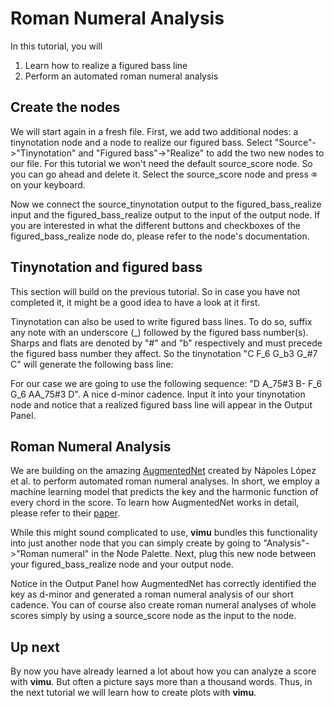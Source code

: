 # Roman Numeral Analysis

In this tutorial, you will 
1. Learn how to realize a figured bass line
2. Perform an automated roman numeral analysis

## Create the nodes

<framed-gif path="/gifs/rn_analysis.gif"></framed-gif>

We will start again in a fresh file. First, we add two additional nodes: a tinynotation node and a node to realize our figured bass. Select "Source"->"Tinynotation" and "Figured bass"->"Realize" to add the two new nodes to our file. For this tutorial we won't need the default source_score node. So you can go ahead and delete it. Select the source_score node and press <kbd class="keyboard-key nowrap">⌫</kbd> on your keyboard. 

Now we connect the source_tinynotation output to the figured_bass_realize input and the figured_bass_realize output to the input of the output node. If you are interested in what the different buttons and checkboxes of the figured_bass_realize node do, please refer to the <nuxt-link to="/docs/nodes/figured-bass-realize">node's documentation</nuxt-link>.


## Tinynotation and figured bass
This section will build on the <nuxt-link to="/docs/tutorials/search-melody#add-a-tinynotation-node">previous tutorial</nuxt-link>. So in case you have not completed it, it might be a good idea to have a look at it first. 

Tinynotation can also be used to write figured bass lines. To do so, suffix any note with an underscore (\_) followed by the figured bass number(s). Sharps and flats are denoted by "#" and "b" respectively and must precede the figured bass number they affect. So the tinynotation "C F_6 G_b3 G_#7 C" will generate the following bass line:

<framed-gif path="/imgs/tinynotation_fb.png"></framed-gif>

For our case we are going to use the following sequence: "D A_75#3 B- F_6 G_6 AA_75#3 D". A nice d-minor cadence. Input it into your tinynotation node and notice that a realized figured bass line will appear in the Output Panel.

## Roman Numeral Analysis

<framed-gif path="/gifs/rn_analysis_create_rn.gif"></framed-gif>

We are building on the amazing <a href="https://github.com/napulen/AugmentedNet">AugmentedNet</a> created by Nápoles López et al. to perform automated roman numeral analyses. In short, we employ a machine learning model that predicts the key and the harmonic function of every chord in the score. To learn how AugmentedNet works in detail, please refer to their <a href="https://archives.ismir.net/ismir2021/paper/000050.pdf">paper</a>.

While this might sound complicated to use, **vimu** bundles this functionality into just another node that you can simply create by going to "Analysis"->"Roman numeral" in the Node Palette. Next, plug this new node between your figured_bass_realize node and your output node.

Notice in the Output Panel how AugmentedNet has correctly identified the key as d-minor and generated a roman numeral analysis of our short cadence. You can of course also create roman numeral analyses of whole scores simply by using a source_score node as the input to the node.

## Up next

By now you have already learned a lot about how you can analyze a score with **vimu**. But often a picture says more than a thousand words. Thus, in the next tutorial we will learn how to create plots with **vimu**.
